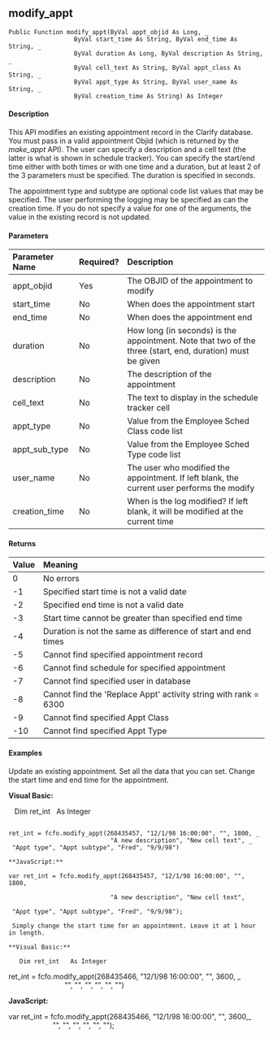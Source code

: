 modify_appt
-----------

```
Public Function modify_appt(ByVal appt_objid As Long, _
                  ByVal start_time As String, ByVal end_time As String, _
                  ByVal duration As Long, ByVal description As String, _
                  ByVal cell_text As String, ByVal appt_class As String, _
                  ByVal appt_type As String, ByVal user_name As String, _
                  ByVal creation_time As String) As Integer
```

#### Description

This API modifies an existing appointment record in the Clarify database. You must pass in a valid appointment Objid (which is returned by the _make_appt_ API). The user can specify a description and a cell text (the latter is what is shown in schedule tracker). You can specify the start/end time either with both times or with one time and a duration, but at least 2 of the 3 parameters must be specified. The duration is specified in seconds.

The appointment type and subtype are optional code list values that may be specified. The user performing the logging may be specified as can the creation time. If you do not specify a value for one of the arguments, the value in the existing record is not updated.

#### Parameters

| Parameter Name | Required? | Description |
|:--- |:--- |:--- |
| appt_objid | Yes | The OBJID of the appointment to modify |
| start_time | No | When does the appointment start |
| end_time | No | When does the appointment end |
| duration | No | How long (in seconds) is the appointment. Note that two of the three (start, end, duration) must be given |
| description | No | The description of the appointment |
| cell_text | No | The text to display in the schedule tracker cell |
| appt_type | No | Value from the Employee Sched Class code list |
| appt_sub_type | No | Value from the Employee Sched Type code list |
| user_name | No | The user who modified the appointment. If left blank, the current user performs the modify |
| creation_time | No | When is the log modified? If left blank, it will be modified at the current time |

#### Returns

| Value | Meaning |
|:--- |:--- |
| 0 | No errors |
| -1 | Specified start time is not a valid date |
| -2 | Specified end time is not a valid date |
| -3 | Start time cannot be greater than specified end time |
| -4 | Duration is not the same as difference of start and end times |
| -5 | Cannot find specified appointment record |
| -6 | Cannot find schedule for specified appointment |
| -7 | Cannot find specified user in database |
| -8 | Cannot find the 'Replace Appt' activity string with rank = 6300 |
| -9 | Cannot find specified Appt Class |
| -10 | Cannot find specified Appt Type |

#### Examples

 Update an existing appointment. Set all the data that you can set. Change the start time and end time for the appointment.

**Visual Basic:**

   Dim ret_int   As Integer
```

ret_int = fcfo.modify_appt(268435457, "12/1/98 16:00:00", "", 1800, _
                            "A new description", "New cell text", _
 "Appt type", "Appt subtype", "Fred", "9/9/98")

**JavaScript:**

var ret_int = fcfo.modify_appt(268435457, "12/1/98 16:00:00", "", 1800,

                            "A new description", "New cell text",

 "Appt type", "Appt subtype", "Fred", "9/9/98");

 Simply change the start time for an appointment. Leave it at 1 hour in length.

**Visual Basic:**

   Dim ret_int   As Integer
```

ret_int = fcfo.modify_appt(268435466, "12/1/98 16:00:00", "", 3600, _
                            "", "", "", "", "", "")

**JavaScript:**

var ret_int = fcfo.modify_appt(268435466, "12/1/98 16:00:00", "", 3600,_
                            "", "", "", "", "", "");